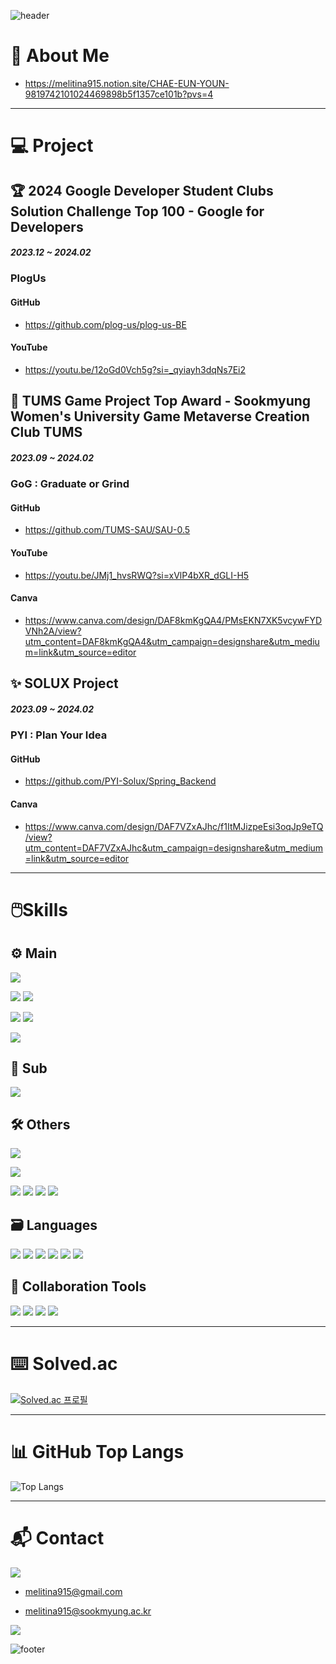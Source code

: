 <!--
## About Me
- 👋 Hi, I’m @melitina915
- 👀 I’m interested in ...
- 🌱 I’m currently learning ...
- 💞️ I’m looking to collaborate on ...
- 📫 How to reach me ...

___

![KakaoTalk_20211123_180003352](https://user-images.githubusercontent.com/90691824/142995811-83d95978-4764-445c-abdb-b95885d2ff73.jpg)
<img src="KakaoTalk_20211123_180003352.jpg" width="100" height="100">
-->



<!---
melitina915/melitina915 is a ✨ special ✨ repository because its `README.md` (this file) appears on your GitHub profile.
You can click the Preview link to take a look at your changes.
--->



![header](https://capsule-render.vercel.app/api?type=venom&color=008080&height=300&section=header&text=MELI%20(%20melitina915%20)&fontColor=97999B&animation=twinkling&fontSize=90)



# 🐧 About Me

- https://melitina915.notion.site/CHAE-EUN-YOUN-9819742101024469898b5f1357ce101b?pvs=4

---

# 💻 Project

## 🏆 2024 Google Developer Student Clubs Solution Challenge Top 100 - Google for Developers
##### 2023.12 ~ 2024.02
### PlogUs
#### GitHub
- https://github.com/plog-us/plog-us-BE
#### YouTube
- https://youtu.be/12oGd0Vch5g?si=_qyiayh3dqNs7Ei2

## 🥇 TUMS Game Project Top Award - Sookmyung Women's University Game Metaverse Creation Club TUMS
##### 2023.09 ~ 2024.02
### GoG : Graduate or Grind
#### GitHub
- https://github.com/TUMS-SAU/SAU-0.5
#### YouTube
- https://youtu.be/JMj1_hvsRWQ?si=xVlP4bXR_dGLI-H5
#### Canva
- https://www.canva.com/design/DAF8kmKgQA4/PMsEKN7XK5vcywFYDVNh2A/view?utm_content=DAF8kmKgQA4&utm_campaign=designshare&utm_medium=link&utm_source=editor

## ✨ SOLUX Project
##### 2023.09 ~ 2024.02
### PYI : Plan Your Idea
#### GitHub
- https://github.com/PYI-Solux/Spring_Backend
#### Canva
- https://www.canva.com/design/DAF7VZxAJhc/f1ItMJizpeEsi3oqJp9eTQ/view?utm_content=DAF7VZxAJhc&utm_campaign=designshare&utm_medium=link&utm_source=editor


---

# 🖱️Skills

## ⚙️ Main

![](https://img.shields.io/badge/Spring-6DB33F?style=for-the-badge&logo=spring&logoColor=white)



![](https://img.shields.io/badge/Amazon_AWS-FF9900?style=for-the-badge&logo=amazonaws&logoColor=white)
![](https://img.shields.io/badge/Google_Cloud-4285F4?style=for-the-badge&logo=google-cloud&logoColor=white)

![](https://img.shields.io/badge/MariaDB-003545?style=for-the-badge&logo=mariadb&logoColor=white)
![](https://img.shields.io/badge/MySQL-005C84?style=for-the-badge&logo=mysql&logoColor=white)

![](https://img.shields.io/badge/docker-%230db7ed.svg?style=for-the-badge&logo=docker&logoColor=white)

## 🔧 Sub

![](https://img.shields.io/badge/Unity-100000?style=for-the-badge&logo=unity&logoColor=white)

## 🛠️ Others

![](https://img.shields.io/badge/Node.js-43853D?style=for-the-badge&logo=node.js&logoColor=white)

![](https://img.shields.io/badge/MongoDB-4EA94B?style=for-the-badge&logo=mongodb&logoColor=white)

![](https://img.shields.io/badge/HTML5-E34F26?style=for-the-badge&logo=html5&logoColor=white)
![](https://img.shields.io/badge/JavaScript-F7DF1E?style=for-the-badge&logo=JavaScript&logoColor=white)
![](https://img.shields.io/badge/CSS3-1572B6?style=for-the-badge&logo=css3&logoColor=white)
![](https://img.shields.io/badge/PHP-777BB4?style=for-the-badge&logo=php&logoColor=white)

## 🗃️ Languages

![](https://img.shields.io/badge/Python-14354C?style=for-the-badge&logo=python&logoColor=white)
![](https://img.shields.io/badge/C-00599C?style=for-the-badge&logo=c&logoColor=white)
![](https://img.shields.io/badge/C%2B%2B-00599C?style=for-the-badge&logo=c%2B%2B&logoColor=white)
![](https://img.shields.io/badge/C%23-239120?style=for-the-badge&logo=c-sharp&logoColor=white)
![](https://img.shields.io/badge/Java-ED8B00?style=for-the-badge&logo=openjdk&logoColor=white)
![](https://img.shields.io/badge/Linux-FCC624?style=for-the-badge&logo=linux&logoColor=black)


## 🧰 Collaboration Tools

![](https://img.shields.io/badge/GitHub-100000?style=for-the-badge&logo=github&logoColor=white)
![](https://img.shields.io/badge/Notion-000000?style=for-the-badge&logo=notion&logoColor=white)
![](https://img.shields.io/badge/Figma-F24E1E?style=for-the-badge&logo=figma&logoColor=white)
![](https://img.shields.io/badge/Miro-050038?style=for-the-badge&logo=Miro&logoColor=white)

---

# ⌨️ Solved.ac

[![Solved.ac
프로필](http://mazassumnida.wtf/api/v2/generate_badge?boj=melitina915)](https://solved.ac/profile/melitina915)

---

# 📊 GitHub Top Langs

![Top Langs](https://github-readme-stats.vercel.app/api/top-langs/?username=melitina915&hide_progress=true&theme=highcontrast)

---

# 📬 Contact

[![](https://img.shields.io/badge/Gmail-D14836?style=for-the-badge&logo=gmail&logoColor=white)](mailto:melitina915@sookmyung.ac.kr)

- melitina915@gmail.com

- melitina915@sookmyung.ac.kr

[![](https://img.shields.io/badge/Instagram-E4405F?style=for-the-badge&logo=instagram&logoColor=white)](https://www.instagram.com/meli.younchen_0915/)



<!--
[![Anurag's GitHub stats](https://github-readme-stats.vercel.app/api?username=melitina915)](https://github.com/anuraghazra/github-readme-stats)
-->



![footer](https://capsule-render.vercel.app/api?type=venom&section=footer)
